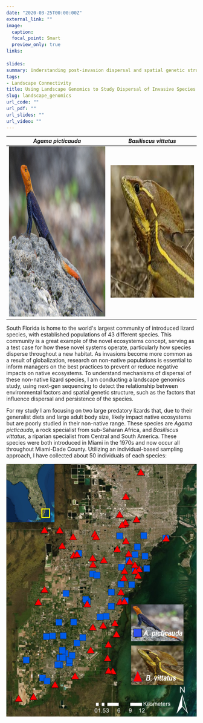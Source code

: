 ```yaml
---
date: "2020-03-25T00:00:00Z"
external_link: ""
image:
  caption: 
  focal_point: Smart
  preview_only: true
links:

slides: 
summary: Understanding post-invasion dispersal and spatial genetic structure of non-native lizards in Miami, FL
tags:
- Landscape Connectivity
title: Using Landscape Genomics to Study Dispersal of Invasive Species
slug: landscape_genomics
url_code: ""
url_pdf: ""
url_slides: ""
url_video: ""
---
```



*Agama picticauda*                 |  *Basiliscus vittatus* 
:-----------------------------------:|:-----------------------------------:
<img src="featured.jpg" width="350" height = "450">  |  <img src="Basilisk.jpg" width="300" height="350">


South Florida is home to the world's largest community of introduced lizard species, with established populations of 43 different species. This community is a great example of the novel ecosystems concept, serving as a test case for how these novel systems operate, particularly how species disperse throughout a new habitat. As invasions become more common as a result of globalization, research on non-native populations is essential to inform managers on the best practices to prevent or reduce negative impacts on native ecosystems. To understand mechanisms of dispersal of these non-native lizard species, I am conducting a landscape genomics study, using next-gen sequencing to detect the relationship between environmental factors and spatial genetic structure, such as the factors that influence dispersal and persistence of the species.


For my study I am focusing on two large predatory lizards that, due to their generalist diets and large adult body size, likely impact native ecosystems but are poorly studied in their non-native range. These species are *Agama picticauda*, a rock specialist from sub-Saharan Africa, and *Basiliscus vittatus*, a riparian specialist from Central and South America. These species were both introduced in Miami in the 1970s and now occur all throughout Miami-Dade County. Utilizing an individual-based sampling approach, I have collected about 50 individuals of each species:
<br>

![Sampling Map](SamplingMap.png)


